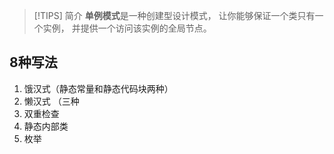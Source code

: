 > [!TIPS] 简介
> **单例模式**是一种创建型设计模式， 让你能够保证一个类只有一个实例， 并提供一个访问该实例的全局节点。

## 8种写法
1. 饿汉式（静态常量和静态代码块两种）
2. 懒汉式 （三种
3. 双重检查
4. 静态内部类
5. 枚举
